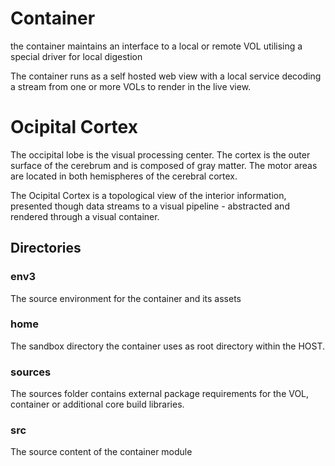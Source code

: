 # Container

the container maintains an interface to a local or remote VOL utilising a special driver for local digestion

The container runs as a self hosted web view with a local service decoding a stream from one or more VOLs to render in the live view.


# Ocipital Cortex

The occipital lobe is the visual processing center. The cortex is the outer surface of the cerebrum and is composed of gray matter. The motor areas are located in both hemispheres of the cerebral cortex.

The Ocipital Cortex is a topological view of the interior information, presented though data streams to a visual pipeline - abstracted and rendered through a visual container.


## Directories


### env3

The source environment for the container and its assets

### home

The sandbox directory the container uses as root directory within the HOST.

### sources

The sources folder contains external package requirements for the VOL, container
or additional core build libraries.

### src

The source content of the container module
